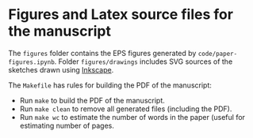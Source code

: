# Figures and Latex source files for the manuscript

The `figures` folder contains the EPS figures generated by
`code/paper-figures.ipynb`.
Folder `figures/drawings` includes SVG sources of the sketches drawn using
[Inkscape](http://inkscape.org/).

The `Makefile` has rules for building the PDF of the manuscript:

* Run `make` to build the PDF of the manuscript.
* Run `make clean` to remove all generated files (including the PDF).
* Run `make wc` to estimate the number of words in the paper 
  (useful for estimating number of pages.
